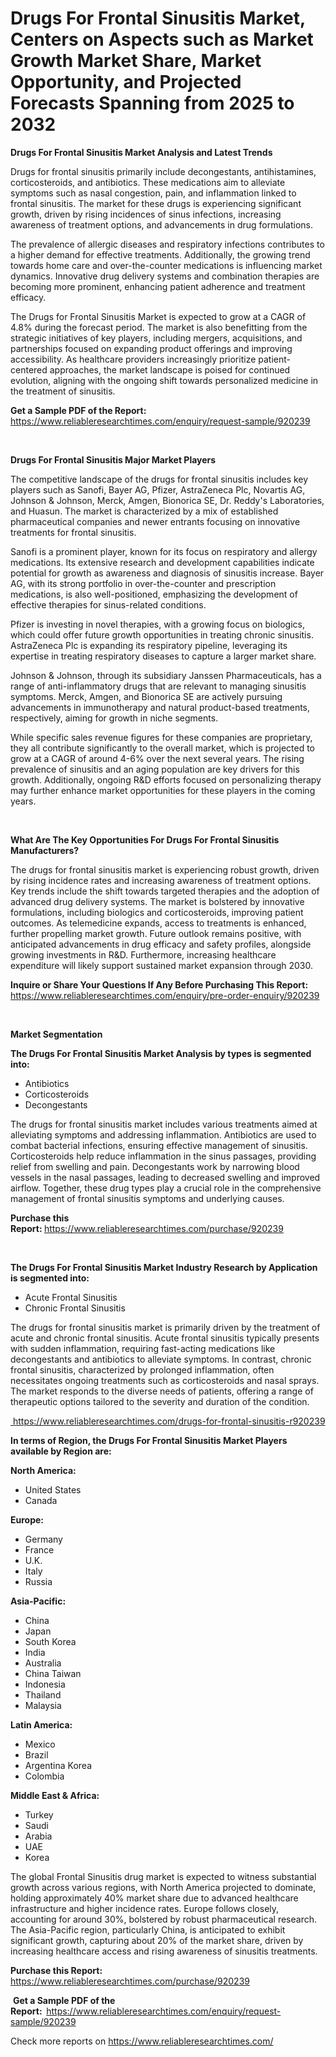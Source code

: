 <p><h1>Drugs For Frontal Sinusitis Market, Centers on Aspects such as Market Growth Market Share, Market Opportunity, and Projected Forecasts Spanning from 2025 to 2032</h1></p><p><strong>Drugs For Frontal Sinusitis Market Analysis and Latest Trends</strong></p>
<p><p>Drugs for frontal sinusitis primarily include decongestants, antihistamines, corticosteroids, and antibiotics. These medications aim to alleviate symptoms such as nasal congestion, pain, and inflammation linked to frontal sinusitis. The market for these drugs is experiencing significant growth, driven by rising incidences of sinus infections, increasing awareness of treatment options, and advancements in drug formulations. </p><p>The prevalence of allergic diseases and respiratory infections contributes to a higher demand for effective treatments. Additionally, the growing trend towards home care and over-the-counter medications is influencing market dynamics. Innovative drug delivery systems and combination therapies are becoming more prominent, enhancing patient adherence and treatment efficacy. </p><p>The Drugs for Frontal Sinusitis Market is expected to grow at a CAGR of 4.8% during the forecast period. The market is also benefitting from the strategic initiatives of key players, including mergers, acquisitions, and partnerships focused on expanding product offerings and improving accessibility. As healthcare providers increasingly prioritize patient-centered approaches, the market landscape is poised for continued evolution, aligning with the ongoing shift towards personalized medicine in the treatment of sinusitis.</p></p>
<p><strong>Get a Sample PDF of the Report:&nbsp;</strong> <a href="https://www.reliableresearchtimes.com/enquiry/request-sample/920239?utm_campaign=2891&utm_medium=2&utm_source=Github&utm_content=ia&utm_term=07032025&utm_id=drugs-for-frontal-sinusitis">https://www.reliableresearchtimes.com/enquiry/request-sample/920239</a></p>
<p>&nbsp;</p>
<p><strong>Drugs For Frontal Sinusitis Major Market Players</strong></p>
<p><p>The competitive landscape of the drugs for frontal sinusitis includes key players such as Sanofi, Bayer AG, Pfizer, AstraZeneca Plc, Novartis AG, Johnson & Johnson, Merck, Amgen, Bionorica SE, Dr. Reddy's Laboratories, and Huasun. The market is characterized by a mix of established pharmaceutical companies and newer entrants focusing on innovative treatments for frontal sinusitis.</p><p>Sanofi is a prominent player, known for its focus on respiratory and allergy medications. Its extensive research and development capabilities indicate potential for growth as awareness and diagnosis of sinusitis increase. Bayer AG, with its strong portfolio in over-the-counter and prescription medications, is also well-positioned, emphasizing the development of effective therapies for sinus-related conditions.</p><p>Pfizer is investing in novel therapies, with a growing focus on biologics, which could offer future growth opportunities in treating chronic sinusitis. AstraZeneca Plc is expanding its respiratory pipeline, leveraging its expertise in treating respiratory diseases to capture a larger market share.</p><p>Johnson & Johnson, through its subsidiary Janssen Pharmaceuticals, has a range of anti-inflammatory drugs that are relevant to managing sinusitis symptoms. Merck, Amgen, and Bionorica SE are actively pursuing advancements in immunotherapy and natural product-based treatments, respectively, aiming for growth in niche segments.</p><p>While specific sales revenue figures for these companies are proprietary, they all contribute significantly to the overall market, which is projected to grow at a CAGR of around 4-6% over the next several years. The rising prevalence of sinusitis and an aging population are key drivers for this growth. Additionally, ongoing R&D efforts focused on personalizing therapy may further enhance market opportunities for these players in the coming years.</p></p>
<p>&nbsp;</p>
<p><strong>What Are The Key Opportunities For Drugs For Frontal Sinusitis Manufacturers?</strong></p>
<p><p>The drugs for frontal sinusitis market is experiencing robust growth, driven by rising incidence rates and increasing awareness of treatment options. Key trends include the shift towards targeted therapies and the adoption of advanced drug delivery systems. The market is bolstered by innovative formulations, including biologics and corticosteroids, improving patient outcomes. As telemedicine expands, access to treatments is enhanced, further propelling market growth. Future outlook remains positive, with anticipated advancements in drug efficacy and safety profiles, alongside growing investments in R&D. Furthermore, increasing healthcare expenditure will likely support sustained market expansion through 2030.</p></p>
<p><strong>Inquire or Share Your Questions If Any Before Purchasing This Report:</strong> <a href="https://www.reliableresearchtimes.com/enquiry/pre-order-enquiry/920239?utm_campaign=2891&utm_medium=2&utm_source=Github&utm_content=ia&utm_term=07032025&utm_id=drugs-for-frontal-sinusitis">https://www.reliableresearchtimes.com/enquiry/pre-order-enquiry/920239</a></p>
<p>&nbsp;</p>
<p><strong>Market Segmentation</strong></p>
<p><strong>The Drugs For Frontal Sinusitis Market Analysis by types is segmented into:</strong></p>
<p><ul><li>Antibiotics</li><li>Corticosteroids</li><li>Decongestants</li></ul></p>
<p><p>The drugs for frontal sinusitis market includes various treatments aimed at alleviating symptoms and addressing inflammation. Antibiotics are used to combat bacterial infections, ensuring effective management of sinusitis. Corticosteroids help reduce inflammation in the sinus passages, providing relief from swelling and pain. Decongestants work by narrowing blood vessels in the nasal passages, leading to decreased swelling and improved airflow. Together, these drug types play a crucial role in the comprehensive management of frontal sinusitis symptoms and underlying causes.</p></p>
<p><strong>Purchase this Report:&nbsp;</strong><a href="https://www.reliableresearchtimes.com/purchase/920239?utm_campaign=2891&utm_medium=2&utm_source=Github&utm_content=ia&utm_term=07032025&utm_id=drugs-for-frontal-sinusitis">https://www.reliableresearchtimes.com/purchase/920239</a></p>
<p>&nbsp;</p>
<p><strong>The Drugs For Frontal Sinusitis Market Industry Research by Application is segmented into:</strong></p>
<p><ul><li>Acute Frontal Sinusitis</li><li>Chronic Frontal Sinusitis</li></ul></p>
<p><p>The drugs for frontal sinusitis market is primarily driven by the treatment of acute and chronic frontal sinusitis. Acute frontal sinusitis typically presents with sudden inflammation, requiring fast-acting medications like decongestants and antibiotics to alleviate symptoms. In contrast, chronic frontal sinusitis, characterized by prolonged inflammation, often necessitates ongoing treatments such as corticosteroids and nasal sprays. The market responds to the diverse needs of patients, offering a range of therapeutic options tailored to the severity and duration of the condition.</p></p>
<p><a href="https://www.reliableresearchtimes.com/drugs-for-frontal-sinusitis-r920239?utm_campaign=2891&utm_medium=2&utm_source=Github&utm_content=ia&utm_term=07032025&utm_id=drugs-for-frontal-sinusitis">&nbsp;https://www.reliableresearchtimes.com/drugs-for-frontal-sinusitis-r920239</a></p>
<p><strong>In terms of Region, the Drugs For Frontal Sinusitis Market Players available by Region are:</strong></p>
<p>
    <p> <strong> North America: </strong>
        <ul>
            <li>United States</li>
            <li>Canada</li>
        </ul>
        </p> 
    <p> <strong> Europe: </strong>
        <ul>
            <li>Germany</li>
            <li>France</li>
            <li>U.K.</li>
            <li>Italy</li>
            <li>Russia</li>
        </ul>
        </p> 
    <p> <strong> Asia-Pacific: </strong>
        <ul>
            <li>China</li>
            <li>Japan</li>
            <li>South Korea</li>
            <li>India</li>
            <li>Australia</li>
            <li>China Taiwan</li>
            <li>Indonesia</li>
            <li>Thailand</li>
            <li>Malaysia</li>
        </ul>
        </p> 
    <p> <strong> Latin America: </strong>
        <ul>
            <li>Mexico</li>
            <li>Brazil</li>
            <li>Argentina Korea</li>
            <li>Colombia</li>
        </ul>
        </p> 
    <p> <strong> Middle East & Africa: </strong>
        <ul>
            <li>Turkey</li>
            <li>Saudi</li>
            <li>Arabia</li>
            <li>UAE</li>
            <li>Korea</li>
        </ul>
    </p>
    </p>
<p><p>The global Frontal Sinusitis drug market is expected to witness substantial growth across various regions, with North America projected to dominate, holding approximately 40% market share due to advanced healthcare infrastructure and higher incidence rates. Europe follows closely, accounting for around 30%, bolstered by robust pharmaceutical research. The Asia-Pacific region, particularly China, is anticipated to exhibit significant growth, capturing about 20% of the market share, driven by increasing healthcare access and rising awareness of sinusitis treatments.</p></p>
<p><strong>Purchase this Report: </strong><a href="https://www.reliableresearchtimes.com/purchase/920239?utm_campaign=2891&utm_medium=2&utm_source=Github&utm_content=ia&utm_term=07032025&utm_id=drugs-for-frontal-sinusitis">https://www.reliableresearchtimes.com/purchase/920239</a></p>
<p>&nbsp;<strong>Get a Sample PDF of the Report:&nbsp;&nbsp;</strong><a href="https://www.reliableresearchtimes.com/enquiry/request-sample/920239?utm_campaign=2891&utm_medium=2&utm_source=Github&utm_content=ia&utm_term=07032025&utm_id=drugs-for-frontal-sinusitis">https://www.reliableresearchtimes.com/enquiry/request-sample/920239</a></p>
<p><strong></strong></p>
<p>Check more reports on <a href="https://www.reliableresearchtimes.com/?utm_campaign=2891&utm_medium=2&utm_source=Github&utm_content=ia&utm_term=07032025&utm_id=drugs-for-frontal-sinusitis">https://www.reliableresearchtimes.com/</a></p>